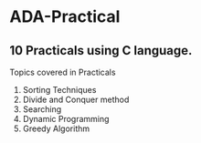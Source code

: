 # ADA-Practical

## 10 Practicals using C language.

Topics covered in Practicals
1. Sorting Techniques
2. Divide and Conquer method
3. Searching
4. Dynamic Programming
5. Greedy Algorithm
